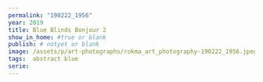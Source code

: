 ```yaml
---
permalink: "190222_1956"
year: 2019
title: Blue Blinds Bonjour 2
show_in_home: #true or blank
publish: # notyet or blank
image: /assets/p/art-photographs/rokma_art_photography-190222_1956.jpeg
tags:  abstract blue
serie:
---
```

